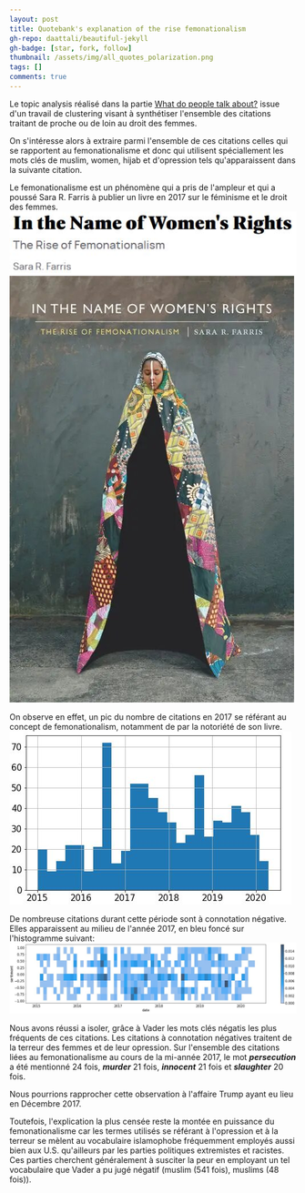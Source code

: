 ```yaml
---
layout: post
title: Quotebank's explanation of the rise femonationalism
gh-repo: daattali/beautiful-jekyll
gh-badge: [star, fork, follow]
thumbnail: /assets/img/all_quotes_polarization.png 
tags: []
comments: true
---
```


Le topic analysis réalisé dans la partie [What do people talk about?](https://unesmu.github.io/2021-12-12-RQ3/) issue d'un travail de clustering visant à synthétiser l'ensemble des citations traitant de proche ou de loin au droit des femmes.

On s'intéresse alors à extraire parmi l'ensemble de ces citations celles qui se rapportent au femonationalisme et donc qui utilisent spéciallement les mots clés de muslim, women, hijab et d'opression tels qu'apparaissent dans la suivante citation.

Le femonationalisme est un phénomène qui a pris de l'ampleur et qui a poussé Sara R. Farris à publier un livre en 2017 sur le féminisme et le droit des femmes.
![femo_livre](https://raw.githubusercontent.com/unesmu/unesmu.github.io/master/assets/img/title_book.JPG)
![femo_livre](https://raw.githubusercontent.com/unesmu/unesmu.github.io/master/assets/img/in_the_name_book.jpg)

On observe en effet, un pic du nombre de citations en 2017 se référant au concept de femonationalism, notamment de par la notoriété de son livre.
![femo_timeline](https://raw.githubusercontent.com/unesmu/unesmu.github.io/master/assets/img/femo_timeline.JPG)

De nombreuse citations durant cette période sont à connotation négative. Elles apparaissent au milieu de l'année 2017, en bleu foncé sur l'histogramme suivant:
![femo_histplot](https://raw.githubusercontent.com/unesmu/unesmu.github.io/master/assets/img/femo_histplot.JPG)

Nous avons réussi a isoler, grâce à Vader les mots clés négatis les plus fréquents de ces citations. Les citations à connotation négatives traitent de la terreur des femmes et de leur opression. Sur l'ensemble des citations liées au femonationalisme au cours de la mi-année 2017, le mot **_persecution_** a été mentionné 24 fois, **_murder_** 21 fois, **_innocent_** 21 fois et **_slaughter_** 20 fois.

Nous pourrions rapprocher cette observation à l'affaire Trump ayant eu lieu en Décembre 2017.

Toutefois, l'explication la plus censée reste la montée en puissance du femonationalisme car les termes utilisés se référant à l'opression et à la terreur se mèlent au vocabulaire islamophobe fréquemment employés aussi bien aux U.S. qu'ailleurs par les parties politiques extremistes et racistes.
Ces parties cherchent généralement à susciter la peur en employant un tel vocabulaire que Vader a pu jugé négatif (muslim (541 fois), muslims (48 fois)).
